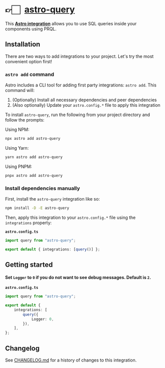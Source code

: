 # 👉🏻 [astro-query]

This **[Astro integration][astro-integration]** allows you to use SQL queries
inside your components using PRQL.

## Installation

There are two ways to add integrations to your project. Let's try the most
convenient option first!

### `astro add` command

Astro includes a CLI tool for adding first party integrations: `astro add`. This
command will:

1. (Optionally) Install all necessary dependencies and peer dependencies
2. (Also optionally) Update your `astro.config.*` file to apply this integration

To install `astro-query`, run the following from your project directory and
follow the prompts:

Using NPM:

```sh
npx astro add astro-query
```

Using Yarn:

```sh
yarn astro add astro-query
```

Using PNPM:

```sh
pnpx astro add astro-query
```

### Install dependencies manually

First, install the `astro-query` integration like so:

```sh
npm install -D -E astro-query
```

Then, apply this integration to your `astro.config.*` file using the
`integrations` property:

**`astro.config.ts`**

```ts
import query from "astro-query";

export default { integrations: [query()] };
```

## Getting started

#### Set `Logger` to `0` if you do not want to see debug messages. Default is `2`.

**`astro.config.ts`**

```ts
import query from "astro-query";

export default {
	integrations: [
		query({
			Logger: 0,
		}),
	],
};
```

[astro-query]: https://npmjs.org/astro-query
[astro-integration]: https://docs.astro.build/en/guides/integrations-guide/

## Changelog

See [CHANGELOG.md](CHANGELOG.md) for a history of changes to this integration.

